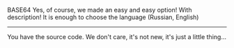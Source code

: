 BASE64
Yes, of course, we made an easy and easy option! With description! It is enough to choose the language (Russian, English)

---
You have the source code. We don't care, it's not new, it's just a little thing...
